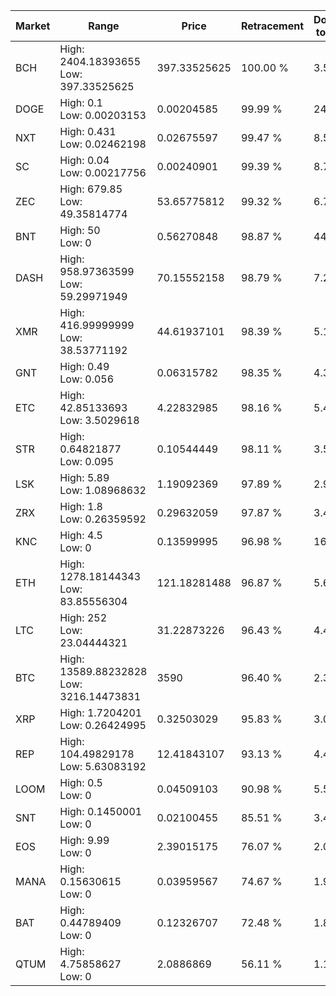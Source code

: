 | Market | Range | Price| Retracement | Doubles to 50% |
| --- | --- | --- | --- | --- |
| BCH | High: 2404.18393655<br />Low: 397.33525625 | 397.33525625 | 100.00 % | 3.53 |
| DOGE | High: 0.1<br />Low: 0.00203153 | 0.00204585 | 99.99 % | 24.94 |
| NXT | High: 0.431<br />Low: 0.02462198 | 0.02675597 | 99.47 % | 8.51 |
| SC | High: 0.04<br />Low: 0.00217756 | 0.00240901 | 99.39 % | 8.75 |
| ZEC | High: 679.85<br />Low: 49.35814774 | 53.65775812 | 99.32 % | 6.79 |
| BNT | High: 50<br />Low: 0 | 0.56270848 | 98.87 % | 44.43 |
| DASH | High: 958.97363599<br />Low: 59.29971949 | 70.15552158 | 98.79 % | 7.26 |
| XMR | High: 416.99999999<br />Low: 38.53771192 | 44.61937101 | 98.39 % | 5.10 |
| GNT | High: 0.49<br />Low: 0.056 | 0.06315782 | 98.35 % | 4.32 |
| ETC | High: 42.85133693<br />Low: 3.5029618 | 4.22832985 | 98.16 % | 5.48 |
| STR | High: 0.64821877<br />Low: 0.095 | 0.10544449 | 98.11 % | 3.52 |
| LSK | High: 5.89<br />Low: 1.08968632 | 1.19092369 | 97.89 % | 2.93 |
| ZRX | High: 1.8<br />Low: 0.26359592 | 0.29632059 | 97.87 % | 3.48 |
| KNC | High: 4.5<br />Low: 0 | 0.13599995 | 96.98 % | 16.54 |
| ETH | High: 1278.18144343<br />Low: 83.85556304 | 121.18281488 | 96.87 % | 5.62 |
| LTC | High: 252<br />Low: 23.04444321 | 31.22873226 | 96.43 % | 4.40 |
| BTC | High: 13589.88232828<br />Low: 3216.14473831 | 3590 | 96.40 % | 2.34 |
| XRP | High: 1.7204201<br />Low: 0.26424995 | 0.32503029 | 95.83 % | 3.05 |
| REP | High: 104.49829178<br />Low: 5.63083192 | 12.41843107 | 93.13 % | 4.43 |
| LOOM | High: 0.5<br />Low: 0 | 0.04509103 | 90.98 % | 5.54 |
| SNT | High: 0.1450001<br />Low: 0 | 0.02100455 | 85.51 % | 3.45 |
| EOS | High: 9.99<br />Low: 0 | 2.39015175 | 76.07 % | 2.09 |
| MANA | High: 0.15630615<br />Low: 0 | 0.03959567 | 74.67 % | 1.97 |
| BAT | High: 0.44789409<br />Low: 0 | 0.12326707 | 72.48 % | 1.82 |
| QTUM | High: 4.75858627<br />Low: 0 | 2.0886869 | 56.11 % | 1.14 |
